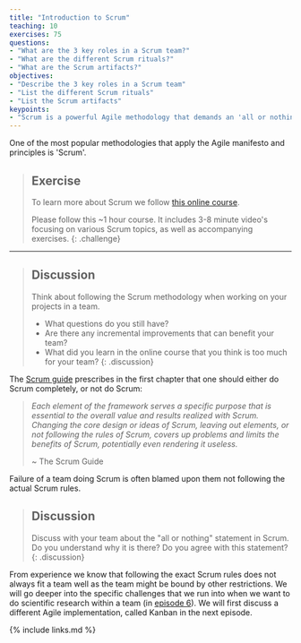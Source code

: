 ```yaml
---
title: "Introduction to Scrum"
teaching: 10
exercises: 75
questions:
- "What are the 3 key roles in a Scrum team?"
- "What are the different Scrum rituals?"
- "What are the Scrum artifacts?"
objectives:
- "Describe the 3 key roles in a Scrum team"
- "List the different Scrum rituals"
- "List the Scrum artifacts"
keypoints:
- "Scrum is a powerful Agile methodology that demands an 'all or nothing' approach to work, but it is not a perfect fit for all teams."
---
```

One of the most popular methodologies that apply the Agile manifesto and principles is 'Scrum'.

> ## Exercise
> To learn more about Scrum we follow [this online course](http://growingagile.thinkific.com/courses/scrumbasics).
>
> Please follow this ~1 hour course. It includes 3-8 minute video's focusing on
> various Scrum topics, as well as accompanying exercises.
{: .challenge}

--------------------------------------------------------

> ## Discussion
> Think about following the Scrum methodology when working on your projects in a team.
> - What questions do you still have?
> - Are there any incremental improvements that can benefit your team?
> - What did you learn in the online course that you think is too much for your team?
{: .discussion}

The [Scrum guide](https://www.scrum.org/resources/scrum-guide) prescribes in the first chapter that one should either do Scrum completely, or not do Scrum: 

> *Each element of the framework serves a specific purpose that is essential to the overall value and results realized with Scrum. 
> Changing the core design or ideas of Scrum, leaving out elements, or not following the rules of Scrum, 
> covers up problems and limits the benefits of Scrum, potentially even rendering it useless.*
> 
> ~ The Scrum Guide

Failure of a team doing Scrum is often blamed upon them not following the actual Scrum rules.

> ## Discussion
> Discuss with your team about the "all or nothing" statement in Scrum. Do you understand why it is there?
> Do you agree with this statement?
{: .discussion}

From experience we know that following the exact Scrum rules does not always fit a team well as the team might be bound by other restrictions. We will go deeper into the specific challenges that we run into when we want to do scientific research within a team (in [episode 6](06-agile-in-research.md)). We will first discuss a different Agile implementation, called Kanban in the next episode.

{% include links.md %}

